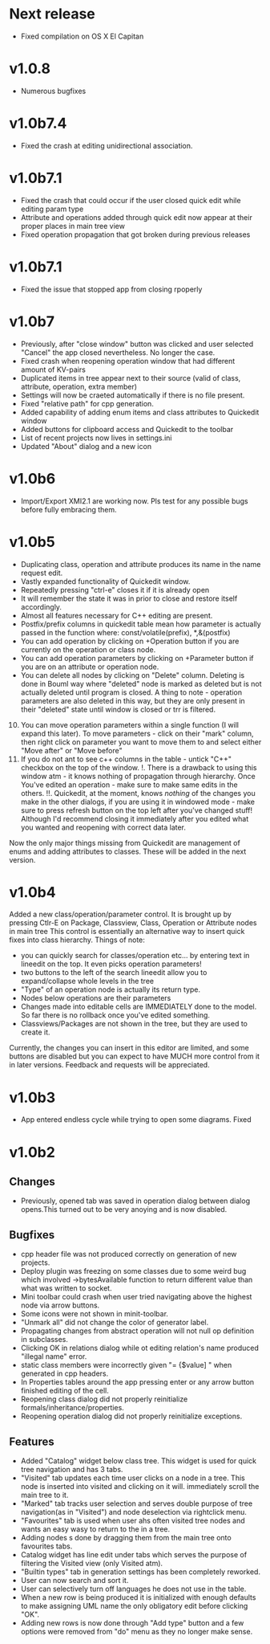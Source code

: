 # Next release
* Fixed compilation on OS X El Capitan

# v1.0.8
* Numerous bugfixes

# v1.0b7.4
* Fixed the crash at editing unidirectional association.

# v1.0b7.1 
* Fixed the crash that could occur if the user closed quick edit while editing param type
* Attribute and operations added through quick edit now appear at their proper places in main tree view
* Fixed operation propagation that got broken during previous releases

# v1.0b7.1 
* Fixed the issue that stopped app from closing rpoperly

# v1.0b7

* Previously, after "close window" button was clicked and user selected "Cancel" the app closed nevertheless. No longer the case.
* Fixed crash when reopening operation window that had different amount of KV-pairs
* Duplicated items in tree appear next to their source (valid of class, attribute, operation, extra member)
* Settings will now be craeted automatically if there is no file present.
* Fixed "relative path" for cpp generation.
* Added capability of adding enum items and class attributes to Quickedit window
* Added buttons for clipboard access and Quickedit to the toolbar
* List of recent projects now lives in settings.ini
* Updated "About" dialog and a new icon 

# v1.0b6
* Import/Export XMI2.1 are working now. Pls test for any possible bugs before fully embracing them.

# v1.0b5
* Duplicating class, operation and attribute produces its name in the name request edit.
* Vastly expanded functionality of Quickedit window. 
* Repeatedly pressing "ctrl-e" closes it if it is already open
* It will remember the state it was in prior to close and restore itself accordingly.
* Almost all features necessary for C++ editing are present. 
* Postfix/prefix columns in quickedit table mean how parameter is actually passed in the function where: const/volatile(prefix), \*,&(postfix) 
* You can add operation by clicking on +Operation button if you are currently on the operation or class node.
* You can add operation parameters by clicking on +Parameter button if you are on an attribute or operation node.
* You can delete all nodes by clicking on "Delete" column. Deleting is done in Bouml way where "deleted" node is marked as deleted but is not actually deleted until program is closed.
A thing to note - operation parameters are also deleted in this way, but they are only present in their "deleted" state until window is closed or trr is filtered.
10. You can move operation parameters within a single function (I will expand this later). To move parameters - click on their "mark" column, then right click on parameter you want to move them to and select either "Move after" or "Move before"
11. If you do not ant to see c++ columns in the table - untick "C++" checkbox on the top of the window.
!. There is a drawback to using this window atm - it knows nothing of propagation through hierarchy. Once You've edited an operation - make sure to make same edits in the others.
!!. Quickedit, at the moment, knows _nothing_ of the changes you make in the other dialogs, if you are using it in windowed mode - make sure to press refresh button on the top left after you've changed stuff! Although I'd recommend closing it immediately after you edited what you wanted and reopening with correct data later.

Now the only major things missing from Quickedit are management of enums and adding attributes to classes. These will be added in the next version.


# v1.0b4
Added a new class/operation/parameter control. It is brought up by pressing Ctlr-E on Package, Classview, Class, Operation or Attribute nodes in main tree
This control is essentially an alternative way to insert quick fixes into class hierarchy. 
Things of note:
* you can quickly search for classes/operation etc... by entering text in lineedit on the top. It even picks operation parameters!
* two buttons to the left of the search lineedit allow you to expand/collapse whole levels in the tree
* "Type" of an operation node is actually its return type.
* Nodes below operations are their parameters
* Changes made into editable cells are IMMEDIATELY done to the model. So far there is no rollback once you've edited something.
* Classviews/Packages are not shown in the tree, but they are used to create it.

Currently, the changes you can insert in this editor are limited, and some buttons are disabled but you can expect to have MUCH more control from it in later versions.
Feedback and requests will be appreciated.



# v1.0b3
* App entered endless cycle while trying to open some diagrams. Fixed


# v1.0b2

## Changes
* Previously, opened tab was saved in operation dialog between dialog opens.This turned out to be very anoying and is now disabled.


## Bugfixes
* cpp header file was not produced correctly on generation of new projects.
* Deploy plugin was freezing on some classes due to some weird bug which involved ->bytesAvailable function to return different value than what was written to socket.
* Mini toolbar could crash when user tried navigating above the highest node via arrow buttons.
* Some icons were not shown in minit-toolbar.
* "Unmark all" did not change the color of generator label.
* Propagating changes from abstract operation will not null op definition in subclasses.
* Clicking OK in relations dialog while ot editing relation's name produced "illegal name" error.
* static class members were incorrectly given "= {$value] " when generated in cpp headers.
* In Properties tables around the app pressing enter or any arrow button finished editing of the cell.
* Reopening class dialog did not properly reinitialize formals/inheritance/properties.
* Reopening operation dialog did not properly reinitialize exceptions.


## Features
* Added "Catalog" widget below class tree. This widget is used for quick tree navigation and has 3 tabs.
* "Visited" tab updates each time user clicks on a node in a tree. This node is inserted into visited and clicking on it will.
  immediately scroll the main tree to it.
* "Marked" tab tracks user selection and serves double purpose of tree navigation(as in "Visited") and node deselection via rightclick menu.
* "Favourites" tab is used when user ahs often visited tree nodes and wants an easy wasy to return to the in a tree.
* Adding nodes s done by dragging them from the main tree onto favourites tabs.
* Catalog widget has line edit under tabs which serves the purpose of filtering the Visited view (only Visited atm).
* "Builtin types" tab in generation settings has been completely reworked. 
* User can now search and sort it.
* User can selectively turn off languages he does not use in the table.
* When a new row is being produced it is initialized with enough defaults to make assigning UML name the only obligatory edit before clicking "OK".
* Adding new rows is now done through "Add type" button and a few options were removed from "do" menu as they no longer make sense.

